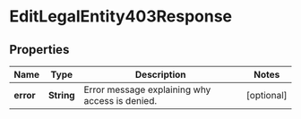 

# EditLegalEntity403Response


## Properties

| Name | Type | Description | Notes |
|------------ | ------------- | ------------- | -------------|
|**error** | **String** | Error message explaining why access is denied. |  [optional] |



